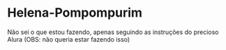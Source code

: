 # Helena-Pompompurim
Não sei o que estou fazendo, apenas seguindo as instruções do precioso Alura (OBS: não queria estar fazendo isso)
